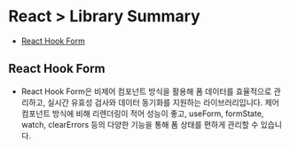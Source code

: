# React > Library Summary

- [React Hook Form](#React-Hook-Form)

## React Hook Form

- React Hook Form은 비제어 컴포넌트 방식을 활용해 폼 데이터를 효율적으로 관리하고, 실시간 유효성 검사와 데이터 동기화를 지원하는 라이브러리입니다. 제어 컴포넌트 방식에 비해 리렌더링이 적어 성능이 좋고, useForm, formState, watch, clearErrors 등의 다양한 기능을 통해 폼 상태를 편하게 관리할 수 있습니다.